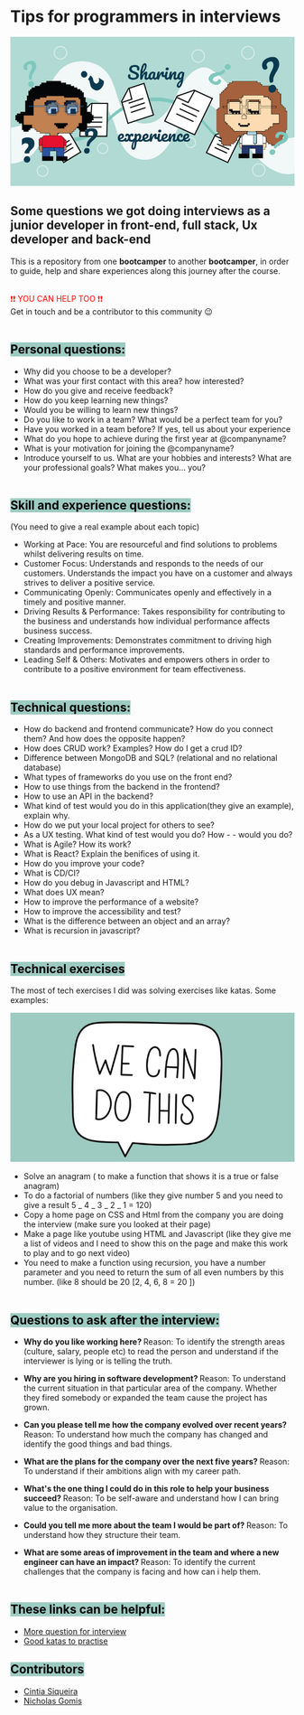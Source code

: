 # Tips for programmers in interviews

![Alt question and people](images/title_image.png)

## Some questions we got doing interviews as a junior developer in front-end, full stack, Ux developer and back-end <br>

This is a repository from one <b>bootcamper</b> to another <b>bootcamper</b>, in order to guide, help and share experiences along this journey after the course.<br><br>

<span style="color: red">❗❗ YOU CAN HELP TOO ❗❗ </span><br>
Get in touch and be a contributor to this community 😉<br><br>

## <span style="background-color: #9DCBC1; color: black"> Personal questions:

- Why did you choose to be a developer?
- What was your first contact with this area? how interested?
- How do you give and receive feedback?
- How do you keep learning new things?
- Would you be willing to learn new things?
- Do you like to work in a team? What would be a perfect team for you?
- Have you worked in a team before? If yes, tell us about your experience
- What do you hope to achieve during the first year at @companyname?
- What is your motivation for joining the @companyname?
- Introduce yourself to us. What are your hobbies and interests? What are your professional goals? What makes you... you?<br><br>

## <span style="background-color: #9DCBC1; color: black"> Skill and experience questions:

(You need to give a real example about each topic)

- Working at Pace: You are resourceful and find solutions to problems whilst delivering results on time.
- Customer Focus: Understands and responds to the needs of our customers. Understands the impact you have on a customer and always strives to deliver a positive service.
- Communicating Openly: Communicates openly and effectively in a timely and positive manner.
- Driving Results & Performance: Takes responsibility for contributing to the business and understands how individual performance affects business success.
- Creating Improvements: Demonstrates commitment to driving high standards and performance improvements.
- Leading Self & Others: Motivates and empowers others in order to contribute to a positive environment for team effectiveness.<br><br>

## <span style="background-color: #9DCBC1; color: black"> Technical questions:

- How do backend and frontend communicate? How do you connect them? And how does the opposite happen?
- How does CRUD work? Examples? How do I get a crud ID?
- Difference between MongoDB and SQL? (relational and no relational database)
- What types of frameworks do you use on the front end?
- How to use things from the backend in the frontend?
- How to use an API in the backend?
- What kind of test would you do in this application(they give an example), explain why.
- How do we put your local project for others to see?
- As a UX testing. What kind of test would you do? How - - would you do?
- What is Agile? How its work?
- What is React? Explain the benifices of using it.
- How do you improve your code?
- What is CD/CI?
- How do you debug in Javascript and HTML?
- What does UX mean?
- How to improve the performance of a website?
- How to improve the accessibility and test?
- What is the difference between an object and an array?
- What is recursion in javascript?<br><br>

## <span style="background-color: #9DCBC1; color: black"> Technical exercises

The most of tech exercises I did was solving exercises like katas. Some examples:

![Alt question and people](images/wecan.png)

- Solve an anagram ( to make a function that shows it is a true or false anagram)
- To do a factorial of numbers (like they give number 5 and you need to give a result 5 _ 4 _ 3 _ 2 _ 1 = 120)
- Copy a home page on CSS and Html from the company you are doing the interview (make sure you looked at their page)
- Make a page like youtube using HTML and Javascript (like they give me a list of videos and I need to show this on the page and make this work to play and to go next video)
- You need to make a function using recursion, you have a number parameter and you need to return the sum of all even numbers by this number. (like 8 should be 20 [2, 4, 6, 8 = 20 ])<br><br>

## <span style="background-color: #9DCBC1; color: black"> Questions to ask after the interview:

- <b> Why do you like working here? </b>
  Reason: To identify the strength areas (culture, salary, people etc) to read the person and understand if the interviewer is lying or is telling the truth.

- <b> Why are you hiring in software development? </b>
  Reason: To understand the current situation in that particular area of the company. Whether they fired somebody or expanded the team cause the project has grown.

- <b> Can you please tell me how the company evolved over recent years? </b>
  Reason: To understand how much the company has changed and identify the good things and bad things.

- <b>What are the plans for the company over the next five years? </b>
  Reason: To understand if their ambitions align with my career path.

- <b>What's the one thing I could do in this role to help your business succeed? </b>
  Reason: To be self-aware and understand how I can bring value to the organisation.

- <b>Could you tell me more about the team I would be part of? </b>
  Reason: To understand how they structure their team.

- <b>What are some areas of improvement in the team and where a new engineer can have an impact? </b>
  Reason: To identify the current challenges that the company is facing and how can i help them.<br><br>

## <span style="background-color: #9DCBC1; color: black"> These links can be helpful:

- [More question for interview](https://github.com/sudheerj/javascript-interview-questions)<br>
- [Good katas to practise](https://github.com/myjinxin2015/Katas-list-of-Training-JS-series)<br>

## <span style="background-color: #9DCBC1; color: black">Contributors<br>

- [Cintia Siqueira](https://github.com/ciisiq)<br>
- [Nicholas Gomis](https://github.com/NicholasGomis)
